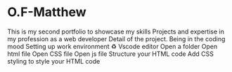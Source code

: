 # O.F-Matthew

This is my second portfolio to showcase my skills 
Projects and expertise in my profession as a web developer
Detail of the project.
Being in the coding mood
Setting up work environment ♻️ 
Vscode editor
Open a folder
Open html file
Open CSS file
Open js file
Structure your HTML code
Add CSS styling to style your HTML code



